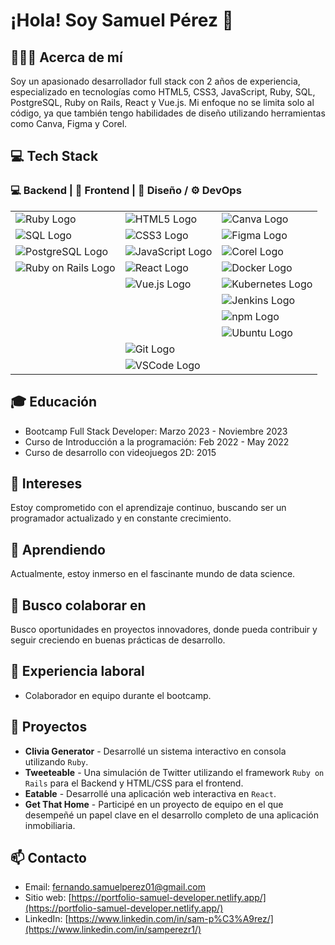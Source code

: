 # ¡Hola! Soy Samuel Pérez 👋

## 🙋🏽‍♂️ Acerca de mí
Soy un apasionado desarrollador full stack con 2 años de experiencia, especializado en tecnologías como HTML5, CSS3, JavaScript, Ruby, SQL, PostgreSQL, Ruby on Rails, React y Vue.js. Mi enfoque no se limita solo al código, ya que también tengo habilidades de diseño utilizando herramientas como Canva, Figma y Corel.

## 💻 Tech Stack

### 💻 Backend | 🚀 Frontend | 🎨 Diseño / ⚙️ DevOps

|               |                  |                  |
|---------------|------------------|------------------|
| ![Ruby Logo](https://upload.wikimedia.org/wikipedia/commons/thumb/7/73/Ruby_logo.svg/2048px-Ruby_logo.svg.png) | ![HTML5 Logo](https://upload.wikimedia.org/wikipedia/commons/thumb/3/38/HTML5_Badge.svg/800px-HTML5_Badge.svg.png) | ![Canva Logo](https://assets.stickpng.com/images/5842a622a6515b1e0ad75af9.png) |
| ![SQL Logo](https://upload.wikimedia.org/wikipedia/commons/8/87/Sql_data_base_with_logo.png) | ![CSS3 Logo](https://upload.wikimedia.org/wikipedia/commons/thumb/6/62/CSS3_logo.svg/1024px-CSS3_logo.svg.png) | ![Figma Logo](https://upload.wikimedia.org/wikipedia/commons/thumb/3/33/Figma-logo.svg/1667px-Figma-logo.svg.png) |
| ![PostgreSQL Logo](https://upload.wikimedia.org/wikipedia/commons/thumb/2/29/Postgresql_elephant.svg/1200px-Postgresql_elephant.svg.png) | ![JavaScript Logo](https://upload.wikimedia.org/wikipedia/commons/thumb/6/6a/JavaScript-logo.png/768px-JavaScript-logo.png) | ![Corel Logo](https://upload.wikimedia.org/wikipedia/commons/thumb/f/f1/CorelDraw_logo.svg/718px-CorelDraw_logo.svg.png) |
| ![Ruby on Rails Logo](https://upload.wikimedia.org/wikipedia/commons/thumb/6/62/Ruby_On_Rails_Logo.svg/2560px-Ruby_On_Rails_Logo.svg.png) | ![React Logo](https://upload.wikimedia.org/wikipedia/commons/thumb/a/a7/React-icon.svg/2300px-React-icon.svg.png) | ![Docker Logo](https://www.docker.com/sites/default/files/d8/2019-06/Moby-logo.png) |
|               | ![Vue.js Logo](https://upload.wikimedia.org/wikipedia/commons/thumb/9/95/Vue.js_Logo_2.svg/2367px-Vue.js_Logo_2.svg.png) | ![Kubernetes Logo](https://upload.wikimedia.org/wikipedia/commons/thumb/3/39/Kubernetes_logo_without_workmark.svg/1200px-Kubernetes_logo_without_workmark.svg.png) |
|               |                  | ![Jenkins Logo](https://upload.wikimedia.org/wikipedia/commons/thumb/e/e9/Jenkins_logo.svg/1024px-Jenkins_logo.svg.png) |
|               |                  | ![npm Logo](https://upload.wikimedia.org/wikipedia/commons/thumb/d/db/Npm-logo.svg/800px-Npm-logo.svg.png) |
|               |                  | ![Ubuntu Logo](https://upload.wikimedia.org/wikipedia/commons/thumb/3/3a/Logo-ubuntu_no%C2%AE.png/1920px-Logo-ubuntu_no%C2%AE.png) |
|               | ![Git Logo](https://upload.wikimedia.org/wikipedia/commons/thumb/e/e0/Git-logo.svg/2000px-Git-logo.svg.png) | |
|               | ![VSCode Logo](https://upload.wikimedia.org/wikipedia/commons/thumb/9/9a/Visual_Studio_Code_1.35_icon.svg/1024px-Visual_Studio_Code_1.35_icon.svg.png) | |
## 🎓 Educación

- Bootcamp Full Stack Developer: Marzo 2023 - Noviembre 2023
- Curso de Introducción a la programación: Feb 2022 - May 2022
- Curso de desarrollo con videojuegos 2D: 2015

## 👀 Intereses

Estoy comprometido con el aprendizaje continuo, buscando ser un programador actualizado y en constante crecimiento.

## 🌱 Aprendiendo

Actualmente, estoy inmerso en el fascinante mundo de data science.

## 💞️ Busco colaborar en

Busco oportunidades en proyectos innovadores, donde pueda contribuir y seguir creciendo en buenas prácticas de desarrollo.

## 💼 Experiencia laboral

- Colaborador en equipo durante el bootcamp.

## 🌱 Proyectos

- **Clivia Generator** - Desarrollé un sistema interactivo en consola utilizando `Ruby`.
- **Tweeteable** - Una simulación de Twitter utilizando el framework `Ruby on Rails` para el Backend y HTML/CSS para el frontend.
- **Eatable** - Desarrollé una aplicación web interactiva en `React`.
- **Get That Home** - Participé en un proyecto de equipo en el que desempeñé un papel clave en el desarrollo completo de una aplicación inmobiliaria.

## 📫 Contacto

- Email: fernando.samuelperez01@gmail.com
- Sitio web: [https://portfolio-samuel-developer.netlify.app/](https://portfolio-samuel-developer.netlify.app/)
- LinkedIn: [https://www.linkedin.com/in/sam-p%C3%A9rez/](https://www.linkedin.com/in/samperezr1/)
